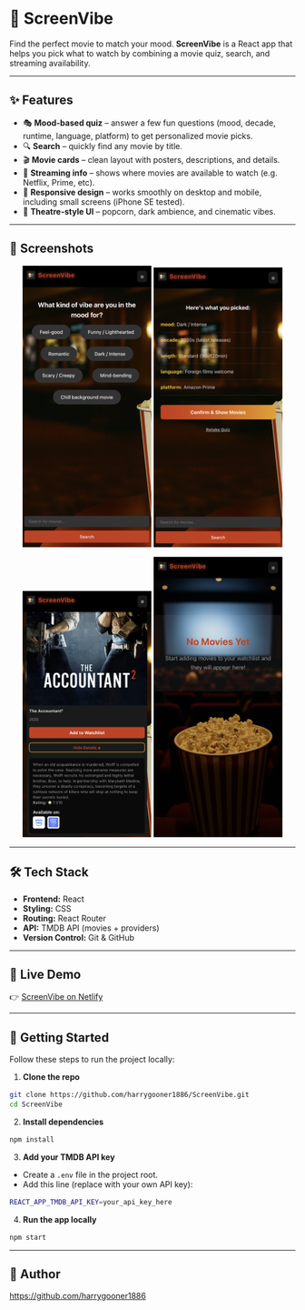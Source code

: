 # 🍿 ScreenVibe

Find the perfect movie to match your mood. 
**ScreenVibe** is a React app that helps you pick what to watch by combining a movie quiz, search, and streaming availability.

---

## ✨ Features

- 🎭 **Mood-based quiz** – answer a few fun questions (mood, decade, runtime, language, platform) to get personalized movie picks.  
- 🔍 **Search** – quickly find any movie by title.  
- 🎬 **Movie cards** – clean layout with posters, descriptions, and details.  
- 📡 **Streaming info** – shows where movies are available to watch (e.g. Netflix, Prime, etc).  
- 📱 **Responsive design** – works smoothly on desktop and mobile, including small screens (iPhone SE tested).  
- 🍿 **Theatre-style UI** – popcorn, dark ambience, and cinematic vibes.  

---

## 📸 Screenshots

<p align="center">
  <img src="screenshots/Home_Page.png" alt="Home Page" width="45%"/>
  <img src="screenshots/Quiz.png" alt="Quiz" width="45%"/>
</p>

<p align="center">
  <img src="screenshots/Details.png" alt="Details" width="45%"/>
  <img src="screenshots/Watchlist.png" alt="Watchlist" width="45%"/>
</p>

---

## 🛠 Tech Stack

- **Frontend:** React 
- **Styling:** CSS
- **Routing:** React Router  
- **API:** TMDB API (movies + providers)  
- **Version Control:** Git & GitHub  

---

## 🔗 Live Demo
👉 [ScreenVibe on Netlify](https://screen-vibe.netlify.app)

---

## 🚀 Getting Started

Follow these steps to run the project locally:

1. **Clone the repo**
```bash
git clone https://github.com/harrygooner1886/ScreenVibe.git
cd ScreenVibe
```

2. **Install dependencies**
```bash
npm install
```

3. **Add your TMDB API key**
- Create a `.env` file in the project root.  
- Add this line (replace with your own API key):  
```bash
REACT_APP_TMDB_API_KEY=your_api_key_here
```

4. **Run the app locally**
```bash
npm start
```

---

## 👤 Author  
https://github.com/harrygooner1886
